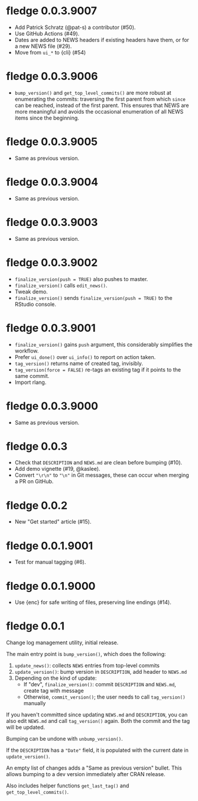 # fledge 0.0.3.9007

- Add Patrick Schratz (@pat-s) a contributor (#50).
- Use GitHub Actions (#49).
- Dates are added to NEWS headers if existing headers have them, or for a new NEWS file (#29).
- Move from `ui_*` to {cli} (#54)


# fledge 0.0.3.9006

- `bump_version()` and `get_top_level_commits()` are more robust at enumerating the commits: traversing the first parent from which `since` can be reached, instead of the first parent. This ensures that NEWS are more meaningful and avoids the occasional enumeration of all NEWS items since the beginning.


# fledge 0.0.3.9005

- Same as previous version.


# fledge 0.0.3.9004

- Same as previous version.


# fledge 0.0.3.9003

- Same as previous version.


# fledge 0.0.3.9002

- `finalize_version(push = TRUE)` also pushes to master.
- `finalize_version()` calls `edit_news()`.
- Tweak demo.
- `finalize_version()` sends `finalize_version(push = TRUE)` to the RStudio console.


# fledge 0.0.3.9001

- `finalize_version()` gains `push` argument, this considerably simplifies the workflow.
- Prefer `ui_done()` over `ui_info()` to report on action taken.
- `tag_version()` returns name of created tag, invisibly.
- `tag_version(force = FALSE)` re-tags an existing tag if it points to the same commit.
- Import rlang.


# fledge 0.0.3.9000

- Same as previous version.


# fledge 0.0.3

- Check that `DESCRIPTION` and `NEWS.md` are clean before bumping (#10).
- Add demo vignette (#19, @kaslee).
- Convert `"\r\n"` to `"\n"` in Git messages, these can occur when merging a PR on GitHub.


# fledge 0.0.2

- New "Get started" article (#15).


# fledge 0.0.1.9001

- Test for manual tagging (#6).


# fledge 0.0.1.9000

- Use {enc} for safe writing of files, preserving line endings (#14).


# fledge 0.0.1

Change log management utility, initial release.

The main entry point is `bump_version()`, which does the following:

1.  `update_news()`: collects `NEWS` entries from top-level commits
2.  `update_version()`: bump version in `DESCRIPTION`, add header to `NEWS.md`
3.  Depending on the kind of update:
    - If "dev", `finalize_version()`: commit `DESCRIPTION` and `NEWS.md`, create tag with message
    - Otherwise, `commit_version()`; the user needs to call `tag_version()` manually

If you haven't committed since updating `NEWS.md` and `DESCRIPTION`, you can also edit `NEWS.md` and call `tag_version()` again.
Both the commit and the tag will be updated.

Bumping can be undone with `unbump_version()`.

If the `DESCRIPTION` has a `"Date"` field, it is populated with the current date in `update_version()`.

An empty list of changes adds a "Same as previous version" bullet.
This allows bumping to a dev version immediately after CRAN release.

Also includes helper functions `get_last_tag()` and `get_top_level_commits()`.
